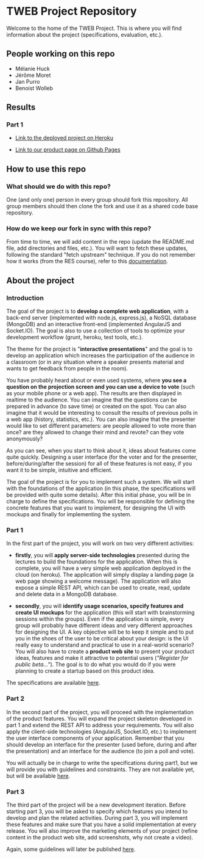 # TWEB Project Repository

Welcome to the home of the TWEB Project. This is where you will find information about the project (specifications, evaluation, etc.).

## People working on this repo

- Mélanie Huck
- Jérôme Moret
- Jan Purro
- Benoist Wolleb

## Results
### Part 1

- [Link to the deployed project on Heroku](http://heig-vd.ch)

- [Link to our product page on Github Pages](http://jurporan.github.io/Teaching-HEIGVD-TWEB-2015-Project/)

## How to use this repo

### What should we do with this repo?

One (and only one) person in every group should fork this repository. All group members should then clone the fork and use it as a shared code base repository.

### How do we keep our fork in sync with this repo?

From time to time, we will add content in the repo (update the README.md file, add directories and files, etc.). You will want to fetch these updates, following the standard "fetch upstream" technique. If you do not remember how it works (from the RES course), refer to this [documentation](https://help.github.com/articles/syncing-a-fork/). 


## About the project

### Introduction

The goal of the project is to **develop a complete web application**, with a back-end server (implemented with node.js, express.js), a NoSQL database (MongoDB) and an interactive front-end (implemented AngularJS and Socket.IO). The goal is also to use a collection of tools to optimize your development workflow (grunt, heroku, test tools, etc.).

The theme for the project is "**interactive presentations**" and the goal is to develop an application which increases the participation of the audience in a classroom (or in any situation where a speaker presents material and wants to get feedback from people in the room).

You have probably heard about or even used systems, where **you see a question on the projection screen and you can use a device to vote** (such as your mobile phone or a web app). The results are then displayed in realtime to the audience. You can imagine that the questions can be prepared in advance (to save time) or created on the spot. You can also imagine that it would be interesting to consult the results of previous polls in a web app (history, statistics, etc.). You can also imagine that the presenter would like to set different parameters: are people allowed to vote more than once? are they allowed to change their mind and revote? can they vote anonymously?

As you can see, when you start to think about it, ideas about features come quite quickly. Designing a user interface (for the voter and for the presenter, before/during/after the session) for all of these features is not easy, if you want it to be simple, intuitive and efficient.

The goal of the project is for you to implement such a system. We will start with the foundations of the application (in this phase, the specifications will be provided with quite some details). After this initial phase, you will be in charge to define the specifications. You will be responsible for defining the concrete features that you want to implement, for designing the UI with mockups and finally for implementing the system.



### Part 1

In the first part of the project, you will work on two very different activities:

* **firstly**, you will **apply server-side technologies** presented during the lectures to build the foundations for the application. When this is complete, you will have a very simple web application deployed in the cloud (on heroku). The application will simply display a landing page (a web page showing a welcome message). The application will also expose a simple REST API, which can be used to create, read, update and delete data in a MongoDB database.

* **secondly**, you will **identify usage scenarios, specify features and create UI mockups** for the application (this will start with brainstorming sessions within the groups). Even if the application is simple, every group will probably have different ideas and very different approaches for designing the UI. A key objective will be to keep it simple and to put you in the shoes of the user to be critical about your design: is the UI really easy to understand and practical to use in a real-world scenario? You will also have to create a **product web site** to present your product ideas, features and make it attractive to potential users (*"Register for public beta..."*). The goal is to do what you would do if you were planning to create a startup based on this product idea.


The specifications are available [here](specifications/part1/).


### Part 2

In the second part of the project, you will proceed with the implementation of the product features. You will expand the project skeleton developed in part 1 and extend the REST API to address your requirements. You will also apply the client-side technologies (AngularJS, Socket.IO, etc.) to implement the user interface components of your application. Remember that you should develop an interface for the presenter (used before, during and after the presentation) and an interface for the audience (to join a poll and vote).

You will actually be in charge to write the specifications during part1, but we will provide you with guidelines and constraints. They are not available yet, but will be available
 [here](specifications/part2).


### Part 3

The third part of the project will be a new development iteration. Before starting part 3, you will be asked to specify which features you intend to develop and plan the related activities. During part 3, you will implement these features and make sure that you have a solid implementation at every release. You will also improve the marketing elements of your project (refine content in the product web site, add screenshots, why not create a video). 

Again, some guidelines will later be published [here](specifications/part3).